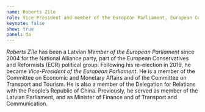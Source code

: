 ```yaml
---
name: Roberts Zīle
role: Vice-President and member of the European Parliament, European Conservatives and Reformists (ECR) political group
keynote: false
show: true
panel: da
---
```


*Roberts Zīle* has been a Latvian *Member of the European Parliament* since 2004 for the National Alliance party, part of the European Conservatives and Reformists (ECR) political group. Following his re-election in 2019, he became *Vice-President of the European Parliament*. He is a member of the Committee on Economic and Monetary Affairs and of the Committee on Transport and Tourism. He is also a member of the Delegation for Relations with the People’s Republic of China. Previously, he served as member of the Latvian Parliament, and as Minister of Finance and of Transport and Communication.
